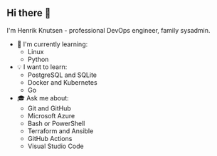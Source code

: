 ## Hi there 👋

I'm Henrik Knutsen - professional DevOps engineer, family sysadmin.

- 🌱 I'm currently learning:
  - Linux
  - Python
- 💡 I want to learn:
  - PostgreSQL and SQLite
  - Docker and Kubernetes
  - Go
- 🎓 Ask me about:
  - Git and GitHub
  - Microsoft Azure
  - Bash or PowerShell
  - Terraform and Ansible
  - GitHub Actions
  - Visual Studio Code
